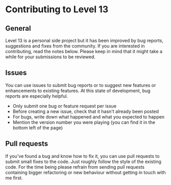 # Contributing to Level 13

## General

Level 13 is a personal side project but it has been improved by bug reports, suggestions and fixes from the community. If you are interested in contributing, read the notes below. Please keep in mind that it might take a while for your submissions to be reviewed.

## Issues

You can use issues to submit bug reports or to suggest new features or enhancements to existing features. At this state of development, bug reports are especially helpful.

* Only submit one bug or feature request per issue
* Before creating a new issue, check that it hasn't already been posted
* For bugs, write down what happened and what you expected to happen
* Mention the version number you were playing (you can find it in the bottom left of the page)

## Pull requests

If you've found a bug and know how to fix it, you can use pull requests to submit small fixes to the code. Just roughly follow the style of the existing code. For the time being please refrain from sending pull requests containing bigger refactoring or new behaviour without getting in touch with me first.
